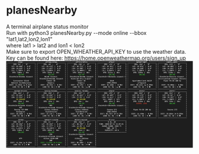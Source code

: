 # planesNearby
A terminal airplane status monitor  
Run with python3 planesNearby.py --mode online --bbox "lat1,lat2,lon2,lon1"  
where lat1 > lat2 and lon1 < lon2  
Make sure to export OPEN_WHEATHER_API_KEY to use the weather data. Key can be found here: https://home.openweathermap.org/users/sign_up  
![alt text](https://github.com/hugodrak/planesNearby/blob/master/Screenshot%202020-07-15%20at%2015.29.27.png?raw=true)
